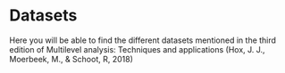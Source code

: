 # Datasets
Here you will be able to find the different datasets mentioned in the third edition of Multilevel analysis: Techniques and applications (Hox, J. J., Moerbeek, M., & Schoot, R, 2018)
